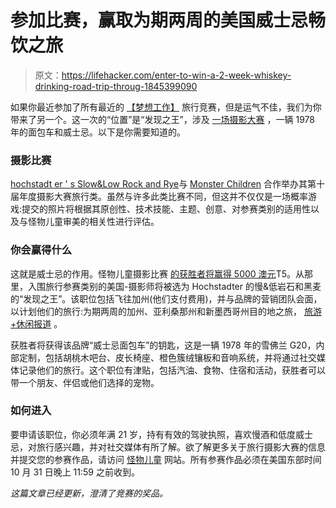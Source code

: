 # 参加比赛，赢取为期两周的美国威士忌畅饮之旅

> 原文：<https://lifehacker.com/enter-to-win-a-2-week-whiskey-drinking-road-trip-throug-1845399090>

如果你最近参加了所有最近的 [【梦想工作】](https://lifehacker.com/how-to-apply-for-a-job-that-pays-50k-to-explore-nation-1845116265) 旅行竞赛，但是运气不佳，我们为你带来了另一个。这一次的“位置”是“发现之王”，涉及 [一场摄影大赛](http://photocomp.monsterchildren.com/#enter) ，一辆 1978 年的面包车和威士忌。以下是你需要知道的。



### 摄影比赛

[hochstadt er ' s Slow&Low Rock and Rye](https://drinkslowandlow.com)与 [Monster Children](http://photocomp.monsterchildren.com/#enter) 合作举办其第十届年度摄影大赛旅行类。虽然与许多此类比赛不同，但这并不仅仅是一场概率游戏:提交的照片将根据其原创性、技术技能、主题、创意、对参赛类别的适用性以及与怪物儿童审美的相关性进行评估。

### 你会赢得什么

这就是威士忌的作用。怪物儿童摄影比赛 [的获胜者将赢得 5000 澳元](https://drinkslowandlow.com/zine/road-trippin-americas-southwest-with-camera-a-van)T5。从那里，入围旅行参赛类别的美国-摄影师将被选为 Hochstadter 的慢&低岩石和黑麦的“发现之王”。该职位包括飞往加州(他们支付费用)，并与品牌的营销团队会面，以计划他们的旅行:为期两周的加州、亚利桑那州和新墨西哥州目的地之旅， [旅游+休闲报道](https://www.travelandleisure.com/jobs/slow-low-rock-rye-whiskey-hiring-chief-of-discovery) 。

获胜者将获得该品牌“威士忌面包车”的钥匙，这是一辆 1978 年的雪佛兰 G20，内部定制，包括胡桃木吧台、皮长椅座、橙色簇绒镶板和音响系统，并将通过社交媒体记录他们的旅行。这个职位有津贴，包括汽油、食物、住宿和活动，获胜者可以带一个朋友、伴侣或他们选择的宠物。



### 如何进入

要申请该职位，你必须年满 21 岁，持有有效的驾驶执照，喜欢慢酒和低度威士忌，对旅行感兴趣，并对社交媒体有所了解。欲了解更多关于旅行摄影大赛的信息并提交您的参赛作品，请访问 [怪物儿童](http://photocomp.monsterchildren.com) 网站。所有参赛作品必须在美国东部时间 10 月 31 日晚上 11:59 之前收到。

*这篇文章已经更新，澄清了竞赛的奖品。*